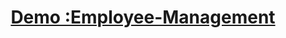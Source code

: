 <h1 align="center">
  <a href="https://employee-manage.netlify.app/">
   Demo :Employee-Management
  </a>
</h1>
